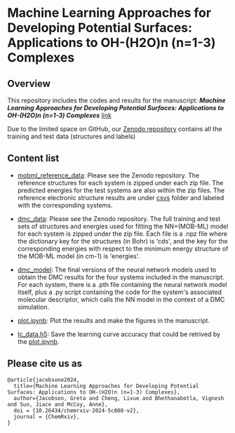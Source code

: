 # Machine Learning Approaches for Developing Potential Surfaces: Applications to OH-(H2O)n (n=1-3) Complexes

## Overview
This repository includes the codes and results for the manuscript:
***Machine Learning Approaches for Developing Potential Surfaces: Applications to OH-(H2O)n (n=1-3) Complexes*** [link](https://chemrxiv.org/engage/chemrxiv/article-details/6771f10581d2151a02521850)


Due to the limited space on GitHub, our [Zenodo repository](https://zenodo.org/records/14563580) contains all the training and test data (structures and labels)

## Content list
 
* [mobml_reference_data](https://zenodo.org/records/14563580): Please see the Zenodo repository. The reference structures for each system is zipped under each zip file. The predicted energies for the test systems are also within the zip files. The reference electronic structure results are under [csvs](reference_data/csvs) folder and labeled with the corresponding systems. 

* [dmc_data](https://zenodo.org/records/14563580): Please see the Zenodo repository. The full training and test sets of structures and energies used for fitting the NN+(MOB-ML) model for each system is zipped under the zip file. Each file is a .npz file where the dictionary key for the structures (in Bohr) is 'cds', and the key for the corresponding energies with respect to the minimum energy structure of the MOB-ML model (in cm-1) is 'energies'.

* [dmc_model](dmc_model): The final versions of the neural network models used to obtain the DMC results for the four systems included in the manuscript. For each system, there is a .pth file containing the neural network model itself, plus a .py script containing the code for the system's associated molecular descriptor, which calls the NN model in the context of a DMC simulation.

* [plot.ipynb](plot.ipynb): Plot the results and make the figures in the manuscript. 

* [lc_data.h5](lc_data.h5): Save the learning curve accuracy that could be retrived by the [plot.ipynb](plot.ipynb).


## Please cite us as

```
@article{jacobsone2024,
  title={Machine Learning Approaches for Developing Potential Surfaces: Applications to OH-(H2O)n (n=1-3) Complexes},
  author={Jacobson, Greta and Cheng, Lixue and Bhethanabotla, Vignesh and Sun, Jiace and McCoy, Anne},
  doi = {10.26434/chemrxiv-2024-5c808-v2},
  journal = {ChemRxiv},
}
```
